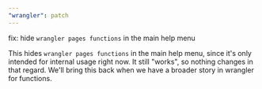 ```yaml
---
"wrangler": patch
---
```


fix: hide `wrangler pages functions` in the main help menu

This hides `wrangler pages functions` in the main help menu, since it's only intended for internal usage right now. It still "works", so nothing changes in that regard. We'll bring this back when we have a broader story in wrangler for functions.
